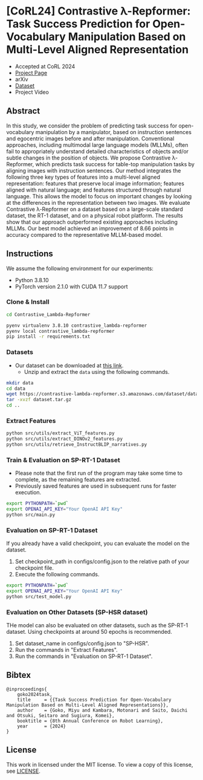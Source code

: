 # [CoRL24] Contrastive &lambda;-Repformer: Task Success Prediction for Open-Vocabulary Manipulation Based on Multi-Level Aligned Representation

- Accepted at CoRL 2024
- [Project Page](https://5ei74r0.github.io/contrastive-lambda-repformer.page/)
- arXiv
- [Dataset](https://contrastive-lambda-repformer.s3.amazonaws.com/dataset/dataset.tar.gz)
- Project Video

## Abstract

In this study, we consider the problem of predicting task success for open-vocabulary manipulation by a manipulator, based on instruction sentences and egocentric images before and after manipulation. Conventional approaches, including multimodal large language models (MLLMs), often fail to appropriately understand detailed characteristics of objects and/or subtle changes in the position of objects. We propose Contrastive &lambda;-Repformer, which predicts task success for table-top manipulation tasks by aligning images with instruction sentences. Our method integrates the following three key types of features into a multi-level aligned representation: features that preserve local image information; features aligned with natural language; and features structured through natural language. This allows the model to focus on important changes by looking at the differences in the representation between two images. We evaluate Contrastive &lambda;-Repformer on a dataset based on a large-scale standard dataset, the RT-1 dataset, and on a physical robot platform. The results show that our approach outperformed existing approaches including MLLMs. Our best model achieved an improvement of 8.66 points in accuracy compared to the representative MLLM-based model.

## Instructions

We assume the following environment for our experiments:

- Python 3.8.10
- PyTorch version 2.1.0 with CUDA 11.7 support

### Clone & Install

```bash
cd Contrastive_Lambda-Repformer
```

```bash
pyenv virtualenv 3.8.10 contrastive_lambda-repformer
pyenv local contrastive_lambda-repformer
pip install -r requirements.txt
```

### Datasets

- Our dataset can be downloaded at [this link](https://contrastive-lambda-repformer.s3.amazonaws.com/dataset/dataset.tar.gz).
  - Unzip and extract the `data` using the following commands.

```bash
mkdir data
cd data
wget https://contrastive-lambda-repformer.s3.amazonaws.com/dataset/dataset.tar.gz
tar -xvzf dataset.tar.gz
cd ..
```

### Extract Features

```bash
python src/utils/extract_ViT_features.py
python src/utils/extract_DINOv2_features.py
python src/utils/retrieve_InstructBLIP_narratives.py
```

### Train & Evaluation on SP-RT-1 Dataset

- Please note that the first run of the program may take some time to complete, as the remaining features are extracted.
- Previously saved features are used in subsequent runs for faster execution.

```bash
export PYTHONPATH=`pwd`
export OPENAI_API_KEY="Your OpenAI API Key"
python src/main.py
```

### Evaluation on SP-RT-1 Dataset

If you already have a valid checkpoint, you can evaluate the model on the dataset.

1. Set checkpoint_path in configs/config.json to the relative path of your checkpoint file.
2. Execute the following commands.
```bash
export PYTHONPATH=`pwd`
export OPENAI_API_KEY="Your OpenAI API Key"
python src/test_model.py
```

### Evaluation on Other Datasets (SP-HSR dataset)

THe model can also be evaluated on other datasets, such as the SP-RT-1 dataset.
Using checkpoints at around 50 epochs is recommended.

1. Set dataset_name in configs/config.json to "SP-HSR".
2. Run the commands in "Extract Features".
3. Run the commands in "Evaluation on SP-RT-1 Dataset".

## Bibtex

```
@inproceedings{
    goko2024task,
    title     = {{Task Success Prediction for Open-Vocabulary Manipulation Based on Multi-Level Aligned Representations}},
    author    = {Goko, Miyu and Kambara, Motonari and Saito, Daichi and Otsuki, Seitaro and Sugiura, Komei},
    booktitle = {8th Annual Conference on Robot Learning},
    year      = {2024}
}
```

## License
This work in licensed under the MIT license. To view a copy of this license, see [LICENSE](LICENSE).
